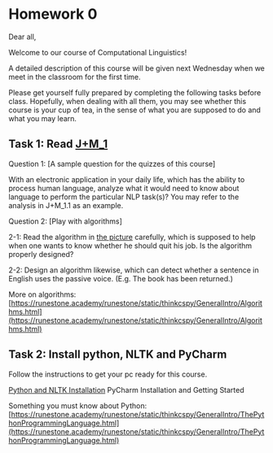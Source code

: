 # Homework 0

Dear all,

Welcome to our course of Computational Linguistics! 

A detailed description of this course will be given next Wednesday when we meet in the classroom for the first time. 

Please get yourself fully prepared by completing the following tasks before class. Hopefully, when dealing with all them, you may see whether this course is your cup of tea, in the sense of what you are supposed to do and what you may learn.

## Task 1: Read [J+M_1](../readings/1/J+M_1.pdf)

Question 1: [A sample question for the quizzes of this course]

With an electronic application in your daily life, which has the ability to process human language, analyze what it would need to know about language to perform the particular NLP task(s)? You may refer to the analysis in J+M_1.1 as an example.

Question 2: [Play with algorithms]

2-1: Read the algorithm in [the picture](images/algorithm_quit_job.jpeg) carefully, which is supposed to help when one wants to know whether he should quit his job. Is the algorithm properly designed?

2-2: Design an algorithm likewise, which can detect whether a sentence in English uses the passive voice. (E.g. The book has been returned.)

More on algorithms: [https://runestone.academy/runestone/static/thinkcspy/GeneralIntro/Algorithms.html](https://runestone.academy/runestone/static/thinkcspy/GeneralIntro/Algorithms.html)

## Task 2: Install python, NLTK and PyCharm

Follow the instructions to get your pc ready for this course.

[Python and NLTK Installation](../readings/1/Python_NLTK_Install.pdf)
PyCharm Installation and Getting Started

Something you must know about Python: [https://runestone.academy/runestone/static/thinkcspy/GeneralIntro/ThePythonProgrammingLanguage.html](https://runestone.academy/runestone/static/thinkcspy/GeneralIntro/ThePythonProgrammingLanguage.html)
